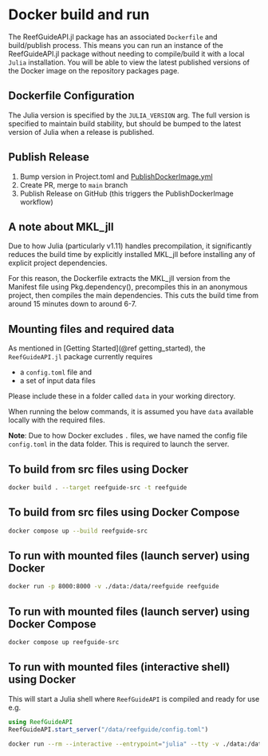 # Docker build and run

The ReefGuideAPI.jl package has an associated `Dockerfile` and build/publish process. This
means you can run an instance of the ReefGuideAPI.jl package without needing to
compile/build it with a local `Julia` installation. You will be able to view the latest
published versions of the Docker image on the repository packages page.

## Dockerfile Configuration

The Julia version is specified by the `JULIA_VERSION` arg. The full version is specified
to maintain build stability, but should be bumped to the latest version of Julia when a
release is published.

## Publish Release

1. Bump version in Project.toml and [PublishDockerImage.yml](../../.github/workflows/PublishDockerImage.yml)
2. Create PR, merge to `main` branch
3. Publish Release on GitHub (this triggers the PublishDockerImage workflow)

## A note about MKL_jll

Due to how Julia (particularly v1.11) handles precompilation, it significantly reduces the build time by explicitly installed MKL_jll before installing any of explicit project dependencies.

For this reason, the Dockerfile extracts the MKL_jll version from the Manifest file using Pkg.dependency(), precompiles this in an anonymous project, then compiles the main dependencies. This cuts the build time from around 15 minutes down to around 6-7.

## Mounting files and required data

As mentioned in [Getting Started](@ref getting_started), the `ReefGuideAPI.jl` package currently requires

- a `config.toml` file and
- a set of input data files

Please include these in a folder called `data` in your working directory.

When running the below commands, it is assumed you have `data` available locally with the required files.

**Note**: Due to how Docker excludes `.` files, we have named the config file `config.toml` in the data folder. This is required to launch the server.

## To build from src files using Docker

```bash
docker build . --target reefguide-src -t reefguide
```

## To build from src files using Docker Compose

```bash
docker compose up --build reefguide-src
```

## To run with mounted files (launch server) using Docker

```bash
docker run -p 8000:8000 -v ./data:/data/reefguide reefguide
```

## To run with mounted files (launch server) using Docker Compose

```bash
docker compose up reefguide-src
```

## To run with mounted files (interactive shell) using Docker

This will start a Julia shell where `ReefGuideAPI` is compiled and ready for use e.g.

```julia
using ReefGuideAPI
ReefGuideAPI.start_server("/data/reefguide/config.toml")
```

```bash
docker run --rm --interactive --entrypoint="julia" --tty -v ./data:/data/reefguide reefguide
```

